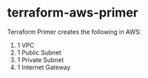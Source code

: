 # terraform-aws-primer
Terraform Primer creates the following in AWS:
1. 1 VPC
2. 1 Public Subnet
3. 1 Private Subnet
4. 1 Internet Gateway
